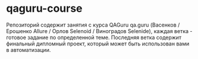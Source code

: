 # qaguru-course
Репозиторий содержит занятия с курса QAGuru qa.guru (Васенков / Ерошенко Allure / Орлов Selenoid / Виноградов Selenide), каждая ветка - готовое задание по определенной теме. 
Последняя ветка содержит финальный дипломный проект, который может быть использован вами в автоматизации.
